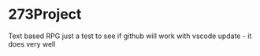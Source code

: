 # 273Project
Text based RPG
just a test to see if github will work with vscode 
update - it does very well
